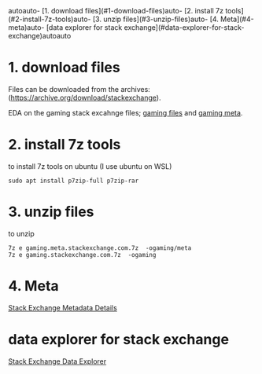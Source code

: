 <!-- TOC -->autoauto- [1. download files](#1-download-files)auto- [2. install 7z tools](#2-install-7z-tools)auto- [3. unzip files](#3-unzip-files)auto- [4. Meta](#4-meta)auto- [data explorer for stack exchange](#data-explorer-for-stack-exchange)autoauto<!-- /TOC -->
# 1. download files 

Files can be downloaded from the archives: (https://archive.org/download/stackexchange).


EDA on the gaming stack excahnge files; [gaming files](https://archive.org/download/stackexchange/gaming.stackexchange.com.7z) and [gaming meta](https://archive.org/download/stackexchange/gaming.meta.stackexchange.com.7z).
# 2. install 7z tools 

to install 7z tools on ubuntu (I use ubuntu on WSL)

```
sudo apt install p7zip-full p7zip-rar
```

# 3. unzip files
to unzip

```
7z e gaming.meta.stackexchange.com.7z  -ogaming/meta
7z e gaming.stackexchange.com.7z  -ogaming
```


# 4. Meta

[Stack Exchange Metadata Details](stackexchange_meta.txt)

# data explorer for stack exchange 

[Stack Exchange Data Explorer](https://data.stackexchange.com/)